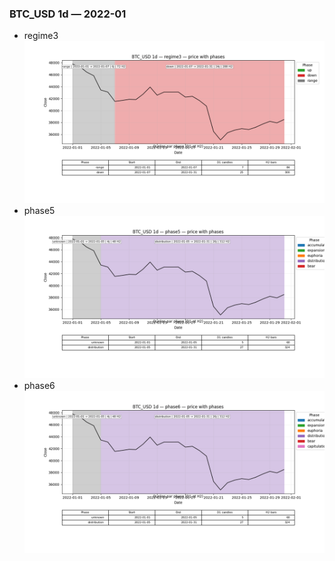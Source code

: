 ### BTC_USD 1d — 2022-01

- regime3
![BTC_USD_1d_regime3_2022-01_phase_price.png](outputs/fourier/phase_monthly/BTC_USD/1d/2022/2022-01/BTC_USD_1d_regime3_2022-01_phase_price.png)
- phase5
![BTC_USD_1d_phase5_2022-01_phase_price.png](outputs/fourier/phase_monthly/BTC_USD/1d/2022/2022-01/BTC_USD_1d_phase5_2022-01_phase_price.png)
- phase6
![BTC_USD_1d_phase6_2022-01_phase_price.png](outputs/fourier/phase_monthly/BTC_USD/1d/2022/2022-01/BTC_USD_1d_phase6_2022-01_phase_price.png)